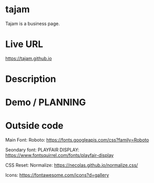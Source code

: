 # tajam
Tajam is a business page.
# Live URL
https://tajam.github.io


# Description


# Demo / PLANNING


# Outside code
Main Font: Roboto: https://fonts.googleapis.com/css?family=Roboto <br/>

Seondary font: PLAYFAIR DISPLAY: https://www.fontsquirrel.com/fonts/playfair-display <br/>

CSS Reset: Normalize: https://necolas.github.io/normalize.css/ <br/>

Icons: https://fontawesome.com/icons?d=gallery <br/>
